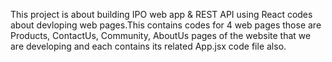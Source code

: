 This project is about building IPO web app & REST API using React codes about devloping web pages.This contains codes for 4 web pages those are Products, ContactUs, Community, AboutUs pages of the website that we are developing and each contains its related App.jsx code file also. 
